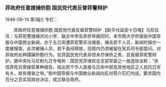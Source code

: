 ### 菲政府任意搜捕侨胞  国民党代表反替菲警辩护

1946-09-14
第1版()
专栏：

　　菲政府任意搜捕侨胞
    国民党代表反替菲警辩护
    【新华社延安十日电】马尼拉讯：与菲宪警搜捕洪光小学、联合中学及菲侨导报同时，本市两大华侨报纸中国导报与中国商业新闻，亦于五日突遭菲宪警非法搜查，捕去若干人员，新闻时报亦一度被搜查。此次被捕人员，若干虽经释放，但周内仍须被留在宪兵司令部盘问。对菲政府此种蹂躏侨胞行为，驻菲国民党代表非但未尽保侨之责，且竟替菲宪警辩护。据中央社马尼剌九日专电称：国民党菲律宾总支部常委之一施逸玫谈称：“余信菲宪兵曾接获某种报告，指出若干华人直接与吕宋中部及其他地区之人民抗日军有关，故有搜查之举。”按中国导报与中国商业新闻向反对蒋介石打内战，要求国内百分之百实现政协决议，成立联合政府。
